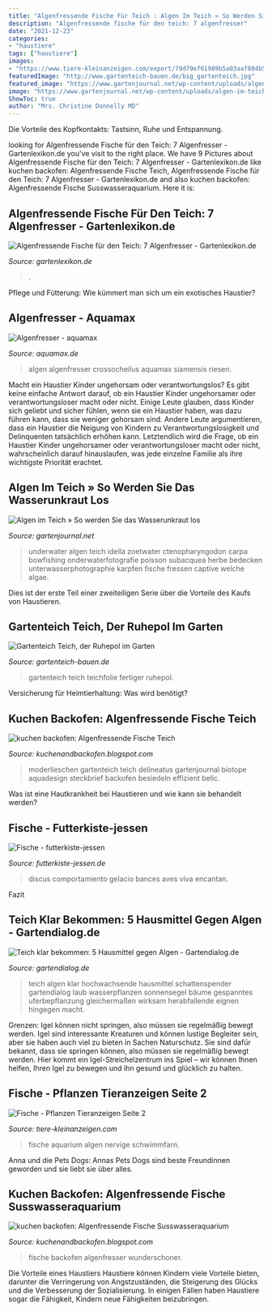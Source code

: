 ```yaml
---
title: "Algenfressende Fische Für Teich : Algen Im Teich » So Werden Sie Das Wasserunkraut Los"
description: "Algenfressende fische für den teich: 7 algenfresser"
date: "2021-12-23"
categories:
- "haustiere"
tags: ["haustiere"]
images:
- "https://www.tiere-kleinanzeigen.com/export/79d79ef61989b5a03aaf804b5d788.jpg"
featuredImage: "http://www.gartenteich-bauen.de/big_gartenteich.jpg"
featured_image: "https://www.gartenjournal.net/wp-content/uploads/algen-im-teich-3-654x436.jpg"
image: "https://www.gartenjournal.net/wp-content/uploads/algen-im-teich-3-654x436.jpg"
ShowToc: true
author: "Mrs. Christine Donnelly MD"
---
```



Die Vorteile des Kopfkontakts: Tastsinn, Ruhe und Entspannung.

	

		
looking for Algenfressende Fische für den Teich: 7 Algenfresser - Gartenlexikon.de you've visit to the right place. We have 9 Pictures about Algenfressende Fische für den Teich: 7 Algenfresser - Gartenlexikon.de like kuchen backofen: Algenfressende Fische Teich, Algenfressende Fische für den Teich: 7 Algenfresser - Gartenlexikon.de and also kuchen backofen: Algenfressende Fische Susswasseraquarium. Here it is:
		
    
## Algenfressende Fische Für Den Teich: 7 Algenfresser - Gartenlexikon.de

<img loading=lazy src="https://www.gartenlexikon.de/wp-content/uploads/2019/06/images_2017_tiere_karpfen-9005.JPG" onerror="this.onerror=null;this.src='https://tse4.mm.bing.net/th?id=OIP.6lYcqs3fP1tYHDtpMV1fCgAAAA&amp;pid=15.1';" alt="Algenfressende Fische für den Teich: 7 Algenfresser - Gartenlexikon.de">

_Source: gartenlexikon.de_

>. 

	

Pflege und Fütterung: Wie kümmert man sich um ein exotisches Haustier?

    
## Algenfresser - Aquamax

<img loading=lazy src="https://aquamax.de/files/aquamax/algen/aquarium/algenfresser/AlgenAQ_crossocheilus.jpg" onerror="this.onerror=null;this.src='https://tse2.mm.bing.net/th?id=OIP.6wJVHrmjy9cFdw81qN2QsgHaDy&amp;pid=15.1';" alt="Algenfresser - aquamax">

_Source: aquamax.de_

>algen algenfresser crossocheilus aquamax siamensis riesen. 

	

Macht ein Haustier Kinder ungehorsam oder verantwortungslos?
Es gibt keine einfache Antwort darauf, ob ein Haustier Kinder ungehorsamer oder verantwortungsloser macht oder nicht. Einige Leute glauben, dass Kinder sich geliebt und sicher fühlen, wenn sie ein Haustier haben, was dazu führen kann, dass sie weniger gehorsam sind. Andere Leute argumentieren, dass ein Haustier die Neigung von Kindern zu Verantwortungslosigkeit und Delinquenten tatsächlich erhöhen kann. Letztendlich wird die Frage, ob ein Haustier Kinder ungehorsamer oder verantwortungsloser macht oder nicht, wahrscheinlich darauf hinauslaufen, was jede einzelne Familie als ihre wichtigste Priorität erachtet.

    
## Algen Im Teich » So Werden Sie Das Wasserunkraut Los

<img loading=lazy src="https://www.gartenjournal.net/wp-content/uploads/algen-im-teich-3-654x436.jpg" onerror="this.onerror=null;this.src='https://tse1.mm.bing.net/th?id=OIP.6y7M-MEjBFJLpvm81YsALwHaE8&amp;pid=15.1';" alt="Algen im Teich » So werden Sie das Wasserunkraut los">

_Source: gartenjournal.net_

>underwater algen teich idella zoetwater ctenopharyngodon carpa bowfishing onderwaterfotografie poisson subacquea herbe bedecken unterwasserphotographie karpfen fische fressen captive welche algae. 

	

Dies ist der erste Teil einer zweiteiligen Serie über die Vorteile des Kaufs von Haustieren.

    
## Gartenteich Teich, Der Ruhepol Im Garten

<img loading=lazy src="http://www.gartenteich-bauen.de/big_gartenteich.jpg" onerror="this.onerror=null;this.src='https://tse1.mm.bing.net/th?id=OIP.N5tNI4WWRMQYUvZSF5HvpAHaFh&amp;pid=15.1';" alt="Gartenteich Teich, der Ruhepol im Garten">

_Source: gartenteich-bauen.de_

>gartenteich teich teichfolie fertiger ruhepol. 

	

Versicherung für Heimtierhaltung: Was wird benötigt?

    
## Kuchen Backofen: Algenfressende Fische Teich

<img loading=lazy src="https://www.gartenjournal.net/wp-content/uploads/moderlieschen-im-gartenteich.jpg.jpg" onerror="this.onerror=null;this.src='https://tse1.mm.bing.net/th?id=OIP.mtdL_bpJ8n8vMf84hS-6zgHaE8&amp;pid=15.1';" alt="kuchen backofen: Algenfressende Fische Teich">

_Source: kuchenandbackofen.blogspot.com_

>moderlieschen gartenteich teich delineatus gartenjournal biotope aquadesign steckbrief backofen besiedeln effizient belic. 

	

Was ist eine Hautkrankheit bei Haustieren und wie kann sie behandelt werden?

    
## Fische - Futterkiste-jessen

<img loading=lazy src="https://image.jimcdn.com/app/cms/image/transf/dimension=2000x1500:format=jpg/path/s4a4fa550bfdb4761/backgroundarea/i4417660728c6a891/version/1492575272/image.jpg" onerror="this.onerror=null;this.src='https://tse3.mm.bing.net/th?id=OIP.PZU5r_nCz-KKMerR1BhvMQHaFr&amp;pid=15.1';" alt="Fische - futterkiste-jessen">

_Source: futterkiste-jessen.de_

>discus comportamiento gelacio bances aves viva encantan. 

	

Fazit

    
## Teich Klar Bekommen: 5 Hausmittel Gegen Algen - Gartendialog.de

<img loading=lazy src="https://www.gartendialog.de/wp-content/uploads/2020/07/teich-algen-frosch-pb.jpg" onerror="this.onerror=null;this.src='https://tse2.mm.bing.net/th?id=OIP.cSyTOnvwBK59mSdzScMzFAHaE8&amp;pid=15.1';" alt="Teich klar bekommen: 5 Hausmittel gegen Algen - Gartendialog.de">

_Source: gartendialog.de_

>teich algen klar hochwachsende hausmittel schattenspender gartendialog laub wasserpflanzen sonnensegel bäume gespanntes uferbepflanzung gleichermaßen wirksam herabfallende eignen hingegen macht. 

	

Grenzen: Igel können nicht springen, also müssen sie regelmäßig bewegt werden.
Igel sind interessante Kreaturen und können lustige Begleiter sein, aber sie haben auch viel zu bieten in Sachen Naturschutz. Sie sind dafür bekannt, dass sie springen können, also müssen sie regelmäßig bewegt werden. Hier kommt ein Igel-Streichelzentrum ins Spiel – wir können Ihnen helfen, Ihren Igel zu bewegen und ihn gesund und glücklich zu halten.

    
## Fische - Pflanzen Tieranzeigen Seite 2

<img loading=lazy src="https://www.tiere-kleinanzeigen.com/export/79d79ef61989b5a03aaf804b5d788.jpg" onerror="this.onerror=null;this.src='https://tse2.mm.bing.net/th?id=OIP.VeJTe3eGEyf-xB9u4pFzXwHaFj&amp;pid=15.1';" alt="Fische - Pflanzen Tieranzeigen Seite 2">

_Source: tiere-kleinanzeigen.com_

>fische aquarium algen nervige schwimmfarn. 

	

Anna und die Pets Dogs: Annas Pets Dogs sind beste Freundinnen geworden und sie liebt sie über alles.

    
## Kuchen Backofen: Algenfressende Fische Susswasseraquarium

<img loading=lazy src="https://comps.canstockphoto.at/esser-fische-algen-stock-fotografie_csp26863693.jpg" onerror="this.onerror=null;this.src='https://tse4.mm.bing.net/th?id=OIP.T787vwk3LHapklWpM5kp7QHaFK&amp;pid=15.1';" alt="kuchen backofen: Algenfressende Fische Susswasseraquarium">

_Source: kuchenandbackofen.blogspot.com_

>fische backofen algenfresser wunderschoner. 

	

Die Vorteile eines Haustiers
Haustiere können Kindern viele Vorteile bieten, darunter die Verringerung von Angstzuständen, die Steigerung des Glücks und die Verbesserung der Sozialisierung. In einigen Fällen haben Haustiere sogar die Fähigkeit, Kindern neue Fähigkeiten beizubringen.

